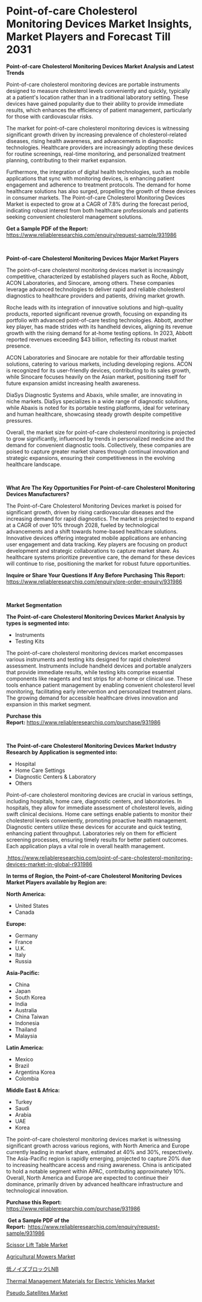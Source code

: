 <p><h1>Point-of-care Cholesterol Monitoring Devices Market Insights, Market Players and Forecast Till 2031</h1></p><p><strong>Point-of-care Cholesterol Monitoring Devices Market Analysis and Latest Trends</strong></p>
<p><p>Point-of-care cholesterol monitoring devices are portable instruments designed to measure cholesterol levels conveniently and quickly, typically at a patient's location rather than in a traditional laboratory setting. These devices have gained popularity due to their ability to provide immediate results, which enhances the efficiency of patient management, particularly for those with cardiovascular risks.</p><p>The market for point-of-care cholesterol monitoring devices is witnessing significant growth driven by increasing prevalence of cholesterol-related diseases, rising health awareness, and advancements in diagnostic technologies. Healthcare providers are increasingly adopting these devices for routine screenings, real-time monitoring, and personalized treatment planning, contributing to their market expansion. </p><p>Furthermore, the integration of digital health technologies, such as mobile applications that sync with monitoring devices, is enhancing patient engagement and adherence to treatment protocols. The demand for home healthcare solutions has also surged, propelling the growth of these devices in consumer markets. The Point-of-care Cholesterol Monitoring Devices Market is expected to grow at a CAGR of 7.8% during the forecast period, indicating robust interest from both healthcare professionals and patients seeking convenient cholesterol management solutions.</p></p>
<p><strong>Get a Sample PDF of the Report:&nbsp;</strong> <a href="https://www.reliableresearchiq.com/enquiry/request-sample/931986">https://www.reliableresearchiq.com/enquiry/request-sample/931986</a></p>
<p>&nbsp;</p>
<p><strong>Point-of-care Cholesterol Monitoring Devices Major Market Players</strong></p>
<p><p>The point-of-care cholesterol monitoring devices market is increasingly competitive, characterized by established players such as Roche, Abbott, ACON Laboratories, and Sinocare, among others. These companies leverage advanced technologies to deliver rapid and reliable cholesterol diagnostics to healthcare providers and patients, driving market growth.</p><p>Roche leads with its integration of innovative solutions and high-quality products, reported significant revenue growth, focusing on expanding its portfolio with advanced point-of-care testing technologies. Abbott, another key player, has made strides with its handheld devices, aligning its revenue growth with the rising demand for at-home testing options. In 2023, Abbott reported revenues exceeding $43 billion, reflecting its robust market presence.</p><p>ACON Laboratories and Sinocare are notable for their affordable testing solutions, catering to various markets, including developing regions. ACON is recognized for its user-friendly devices, contributing to its sales growth, while Sinocare focuses heavily on the Asian market, positioning itself for future expansion amidst increasing health awareness.</p><p>DiaSys Diagnostic Systems and Abaxis, while smaller, are innovating in niche markets. DiaSys specializes in a wide range of diagnostic solutions, while Abaxis is noted for its portable testing platforms, ideal for veterinary and human healthcare, showcasing steady growth despite competitive pressures.</p><p>Overall, the market size for point-of-care cholesterol monitoring is projected to grow significantly, influenced by trends in personalized medicine and the demand for convenient diagnostic tools. Collectively, these companies are poised to capture greater market shares through continual innovation and strategic expansions, ensuring their competitiveness in the evolving healthcare landscape.</p></p>
<p>&nbsp;</p>
<p><strong>What Are The Key Opportunities For Point-of-care Cholesterol Monitoring Devices Manufacturers?</strong></p>
<p><p>The Point-of-Care Cholesterol Monitoring Devices market is poised for significant growth, driven by rising cardiovascular diseases and the increasing demand for rapid diagnostics. The market is projected to expand at a CAGR of over 10% through 2028, fueled by technological advancements and a shift towards home-based healthcare solutions. Innovative devices offering integrated mobile applications are enhancing user engagement and data tracking. Key players are focusing on product development and strategic collaborations to capture market share. As healthcare systems prioritize preventive care, the demand for these devices will continue to rise, positioning the market for robust future opportunities.</p></p>
<p><strong>Inquire or Share Your Questions If Any Before Purchasing This Report:</strong> <a href="https://www.reliableresearchiq.com/enquiry/pre-order-enquiry/931986">https://www.reliableresearchiq.com/enquiry/pre-order-enquiry/931986</a></p>
<p>&nbsp;</p>
<p><strong>Market Segmentation</strong></p>
<p><strong>The Point-of-care Cholesterol Monitoring Devices Market Analysis by types is segmented into:</strong></p>
<p><ul><li>Instruments</li><li>Testing Kits</li></ul></p>
<p><p>The point-of-care cholesterol monitoring devices market encompasses various instruments and testing kits designed for rapid cholesterol assessment. Instruments include handheld devices and portable analyzers that provide immediate results, while testing kits comprise essential components like reagents and test strips for at-home or clinical use. These tools enhance patient management by enabling convenient cholesterol level monitoring, facilitating early intervention and personalized treatment plans. The growing demand for accessible healthcare drives innovation and expansion in this market segment.</p></p>
<p><strong>Purchase this Report:&nbsp;</strong><a href="https://www.reliableresearchiq.com/purchase/931986">https://www.reliableresearchiq.com/purchase/931986</a></p>
<p>&nbsp;</p>
<p><strong>The Point-of-care Cholesterol Monitoring Devices Market Industry Research by Application is segmented into:</strong></p>
<p><ul><li>Hospital</li><li>Home Care Settings</li><li>Diagnostic Centers & Laboratory</li><li>Others</li></ul></p>
<p><p>Point-of-care cholesterol monitoring devices are crucial in various settings, including hospitals, home care, diagnostic centers, and laboratories. In hospitals, they allow for immediate assessment of cholesterol levels, aiding swift clinical decisions. Home care settings enable patients to monitor their cholesterol levels conveniently, promoting proactive health management. Diagnostic centers utilize these devices for accurate and quick testing, enhancing patient throughput. Laboratories rely on them for efficient screening processes, ensuring timely results for better patient outcomes. Each application plays a vital role in overall health management.</p></p>
<p><a href="https://www.reliableresearchiq.com/point-of-care-cholesterol-monitoring-devices-market-in-global-r931986">&nbsp;https://www.reliableresearchiq.com/point-of-care-cholesterol-monitoring-devices-market-in-global-r931986</a></p>
<p><strong>In terms of Region, the Point-of-care Cholesterol Monitoring Devices Market Players available by Region are:</strong></p>
<p>
    <p> <strong> North America: </strong>
        <ul>
            <li>United States</li>
            <li>Canada</li>
        </ul>
        </p> 
    <p> <strong> Europe: </strong>
        <ul>
            <li>Germany</li>
            <li>France</li>
            <li>U.K.</li>
            <li>Italy</li>
            <li>Russia</li>
        </ul>
        </p> 
    <p> <strong> Asia-Pacific: </strong>
        <ul>
            <li>China</li>
            <li>Japan</li>
            <li>South Korea</li>
            <li>India</li>
            <li>Australia</li>
            <li>China Taiwan</li>
            <li>Indonesia</li>
            <li>Thailand</li>
            <li>Malaysia</li>
        </ul>
        </p> 
    <p> <strong> Latin America: </strong>
        <ul>
            <li>Mexico</li>
            <li>Brazil</li>
            <li>Argentina Korea</li>
            <li>Colombia</li>
        </ul>
        </p> 
    <p> <strong> Middle East & Africa: </strong>
        <ul>
            <li>Turkey</li>
            <li>Saudi</li>
            <li>Arabia</li>
            <li>UAE</li>
            <li>Korea</li>
        </ul>
    </p>
    </p>
<p><p>The point-of-care cholesterol monitoring devices market is witnessing significant growth across various regions, with North America and Europe currently leading in market share, estimated at 40% and 30%, respectively. The Asia-Pacific region is rapidly emerging, projected to capture 20% due to increasing healthcare access and rising awareness. China is anticipated to hold a notable segment within APAC, contributing approximately 10%. Overall, North America and Europe are expected to continue their dominance, primarily driven by advanced healthcare infrastructure and technological innovation.</p></p>
<p><strong>Purchase this Report: </strong><a href="https://www.reliableresearchiq.com/purchase/931986">https://www.reliableresearchiq.com/purchase/931986</a></p>
<p>&nbsp;<strong>Get a Sample PDF of the Report:&nbsp;&nbsp;</strong><a href="https://www.reliableresearchiq.com/enquiry/request-sample/931986">https://www.reliableresearchiq.com/enquiry/request-sample/931986</a></p>
<p><strong></strong></p>
<p><p><a href="https://medium.com/@trameciabutler41/the-growth-of-the-scissor-lift-table-market-has-been-significant-driven-by-various-critical-08b1ffa49d44">Scissor Lift Table Market</a></p><p><a href="https://www.linkedin.com/pulse/agricultural-mowers-market-global-share-ranking-overall-sales-fiefc?trackingId=9cfyCwg6S%2BG%2BGaey9lZ3zg%3D%3D">Agricultural Mowers Market</a></p><p><a href="https://medium.com/@abigayleh7fr/low-noise-block-lnbs-market-%E3%81%AF-%E3%82%B3%E3%82%B9%E3%83%88%E7%AE%A1%E7%90%86%E3%81%A8%E5%8A%B9%E7%8E%87%E5%90%91%E4%B8%8A%E3%82%92%E5%84%AA%E5%85%88%E3%81%97%E3%81%BE%E3%81%99-%E3%81%95%E3%82%89%E3%81%AB-%E5%A0%B1%E5%91%8A%E6%9B%B8%E3%81%AF%E5%B8%82%E5%A0%B4%E3%81%AE%E9%9C%80%E8%A6%81%E9%9D%A2%E3%81%A8%E4%BE%9B%E7%B5%A6%E9%9D%A2%E3%81%AE%E4%B8%A1%E6%96%B9%E3%82%92%E3%82%AB%E3%83%90%E3%83%BC%E3%81%97%E3%81%A6%E3%81%84%E3%81%BE%E3%81%99-low-noise-block-4f5198452263">低ノイズブロックLNB</a></p><p><a href="https://issuu.com/reportprime-2/docs/thermal-management-materials-for-el_4d2ce8a4396ec0">Thermal Management Materials for Electric Vehicles Market</a></p><p><a href="https://medium.com/@trameciabutler41/the-pseudo-satellites-market-has-grown-significantly-as-a-result-of-several-important-causes-611b7386a38f">Pseudo Satellites Market</a></p></p>